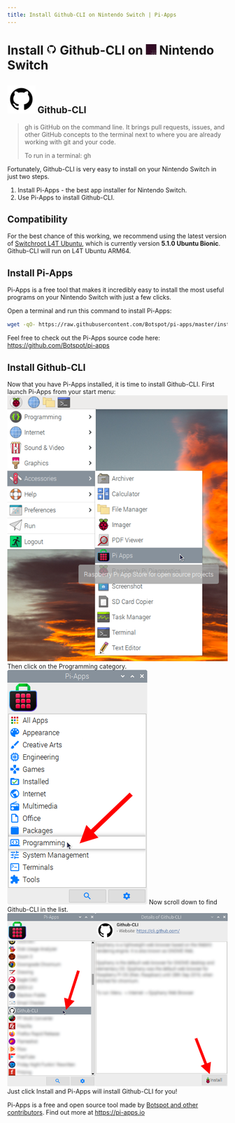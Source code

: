 ```yaml
---
title: Install Github-CLI on Nintendo Switch | Pi-Apps
---
```

<div class="simple-install-content content">

# Install <img src="/img/app-icons/Github-CLI/icon-64.png" height=24> Github-CLI on <img src=/img/other-icons/switchroot-icon.png height=24> Nintendo Switch

## <img src="/img/app-icons/Github-CLI/icon-64.png"> Github-CLI
> gh is GitHub on the command line.
> It brings pull requests, issues, and other GitHub concepts to the terminal next to where you are already working with git and your code.
> 
> To run in a terminal: gh

Fortunately, Github-CLI is very easy to install on your Nintendo Switch in just two steps.
1. Install Pi-Apps - the best app installer for Nintendo Switch.
2. Use Pi-Apps to install Github-CLI.
</div>
<div class="simple-install-content content">

## Compatibility
For the best chance of this working, we recommend using the latest version of [Switchroot L4T Ubuntu](https://wiki.switchroot.org/en/Linux/Ubuntu-Install-Guide), which is currently version **5.1.0 Ubuntu Bionic**.
Github-CLI will run on L4T Ubuntu ARM64.
</div>
<div class="simple-install-content content">

## Install Pi-Apps

Pi-Apps is a free tool that makes it incredibly easy to install the most useful programs on your Nintendo Switch with just a few clicks.

Open a terminal and run this command to install Pi-Apps:
```bash
wget -qO- https://raw.githubusercontent.com/Botspot/pi-apps/master/install | bash
```
Feel free to check out the Pi-Apps source code here: https://github.com/Botspot/pi-apps
</div>
<div class="simple-install-content content">

## Install Github-CLI

Now that you have Pi-Apps installed, it is time to install Github-CLI.
First launch Pi-Apps from your start menu:
<img src="/img/start-menu.png">
Then click on the Programming category.
<img src="/img/category-selections/Programming.png">
Now scroll down to find Github-CLI in the list.
<img src="/img/app-icons/Github-CLI/app-selection.png">
Just click Install and Pi-Apps will install Github-CLI for you!
</div>
<div class="simple-install-content content">

Pi-Apps is a free and open source tool made by [Botspot and other contributors](/about/#contributors). Find out more at https://pi-apps.io
</div>
